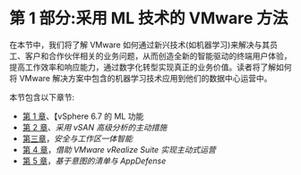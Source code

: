 

# 第 1 部分:采用 ML 技术的 VMware 方法

在本节中，我们将了解 VMware 如何通过新兴技术(如机器学习)来解决与其员工、客户和合作伙伴相关的业务问题，从而创造全新的智能驱动的终端用户体验，提高工作效率和响应能力，通过数字化转型实现真正的业务价值。读者将了解如何将 VMware 解决方案中包含的机器学习技术应用到他们的数据中心运营中。

本节包含以下章节:

*   [第 1 章](30c0d68f-6ece-4c7b-86d1-a7a46183306e.xhtml)、【vSphere 6.7 的 ML 功能
*   [第 2 章](f5c800b5-4161-421f-9819-b7eadecca532.xhtml)、*采用 vSAN 高级分析的主动措施*
*   [第三章](6e95024c-c15b-43b6-80e8-7975b6bde0af.xhtml)，*安全与工作区一体智能*
*   [第 4 章](23b8d49b-ba6e-4824-97dc-6fb8bff5e498.xhtml)，*借助 VMware vRealize Suite 实现主动式运营*
*   [第 5 章](fec95bb1-c90e-460d-b5f9-423d9bb7a3f5.xhtml)，*基于意图的清单与 AppDefense*